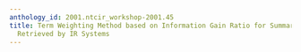 ```yaml
---
anthology_id: 2001.ntcir_workshop-2001.45
title: Term Weighting Method based on Information Gain Ratio for Summarizing Documents
  Retrieved by IR Systems
---
```

